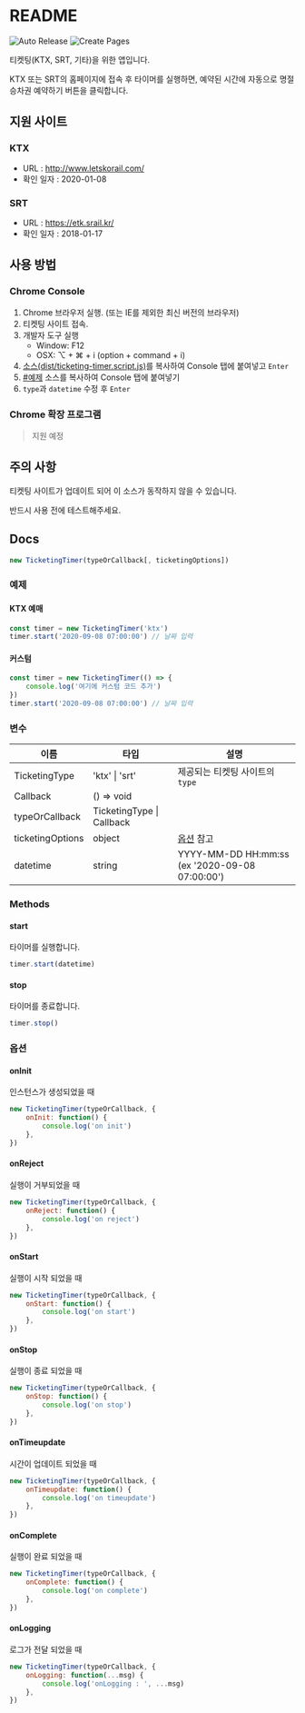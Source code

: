 # README

![Auto Release](https://github.com/divlook/ticketing-timer/workflows/Auto%20Release/badge.svg)
![Create Pages](https://github.com/divlook/ticketing-timer/workflows/Create%20Pages/badge.svg)

티켓팅(KTX, SRT, 기타)을 위한 앱입니다.

KTX 또는 SRT의 홈페이지에 접속 후 타이머를 실행하면, 예약된 시간에 자동으로 명절 승차권 예약하기 버튼을 클릭합니다.

## 지원 사이트

### KTX

- URL : http://www.letskorail.com/
- 확인 일자 : 2020-01-08

### SRT

- URL : https://etk.srail.kr/
- 확인 일자 : 2018-01-17

## 사용 방법

### Chrome Console

1. Chrome 브라우저 실행. (또는 IE를 제외한 최신 버전의 브라우저)
2. 티켓팅 사이트 접속.
3. 개발자 도구 실행
   - Window: F12
   - OSX: ⌥ + ⌘ + i (option + command + i)
4. [소스(dist/ticketing-timer.script.js)](./dist/ticketing-timer.script.js)를 복사하여 Console 탭에 붙여넣고 `Enter`
5. [#예제](#예제) 소스를 복사하여 Console 탭에 붙여넣기
6. `type`과 `datetime` 수정 후 `Enter`

### Chrome 확장 프로그램

> 지원 예정

## 주의 사항

티켓팅 사이트가 업데이트 되어 이 소스가 동작하지 않을 수 있습니다.

반드시 사용 전에 테스트해주세요.

## Docs

```js
new TicketingTimer(typeOrCallback[, ticketingOptions])
```

### 예제

#### KTX 예매

```js
const timer = new TicketingTimer('ktx')
timer.start('2020-09-08 07:00:00') // 날짜 입력
```

#### 커스텀

```js
const timer = new TicketingTimer(() => {
    console.log('여기에 커스텀 코드 추가')
})
timer.start('2020-09-08 07:00:00') // 날짜 입력
```

### 변수

| 이름 | 타입 | 설명 |
| - | - | - |
| TicketingType | 'ktx' \| 'srt' | 제공되는 티켓팅 사이트의 `type` |
| Callback | () => void | |
| typeOrCallback | TicketingType \| Callback | |
| ticketingOptions | object | [옵션](#옵션) 참고 |
| datetime | string | YYYY-MM-DD HH:mm:ss (ex '2020-09-08 07:00:00') |

### Methods

#### start

타이머를 실행합니다.

```js
timer.start(datetime)
```

#### stop

타이머를 종료합니다.

```js
timer.stop()
```

### 옵션

#### onInit

인스턴스가 생성되었을 때

```js
new TicketingTimer(typeOrCallback, {
    onInit: function() {
        console.log('on init')
    },
})
```

#### onReject

실행이 거부되었을 때

```js
new TicketingTimer(typeOrCallback, {
    onReject: function() {
        console.log('on reject')
    },
})
```

#### onStart

실행이 시작 되었을 때

```js
new TicketingTimer(typeOrCallback, {
    onStart: function() {
        console.log('on start')
    },
})
```

#### onStop

실행이 종료 되었을 때

```js
new TicketingTimer(typeOrCallback, {
    onStop: function() {
        console.log('on stop')
    },
})
```

#### onTimeupdate

시간이 업데이트 되었을 때

```js
new TicketingTimer(typeOrCallback, {
    onTimeupdate: function() {
        console.log('on timeupdate')
    },
})
```

#### onComplete

실행이 완료 되었을 때

```js
new TicketingTimer(typeOrCallback, {
    onComplete: function() {
        console.log('on complete')
    },
})
```

#### onLogging

로그가 전달 되었을 때

```js
new TicketingTimer(typeOrCallback, {
    onLogging: function(...msg) {
        console.log('onLogging : ', ...msg)
    },
})
```
